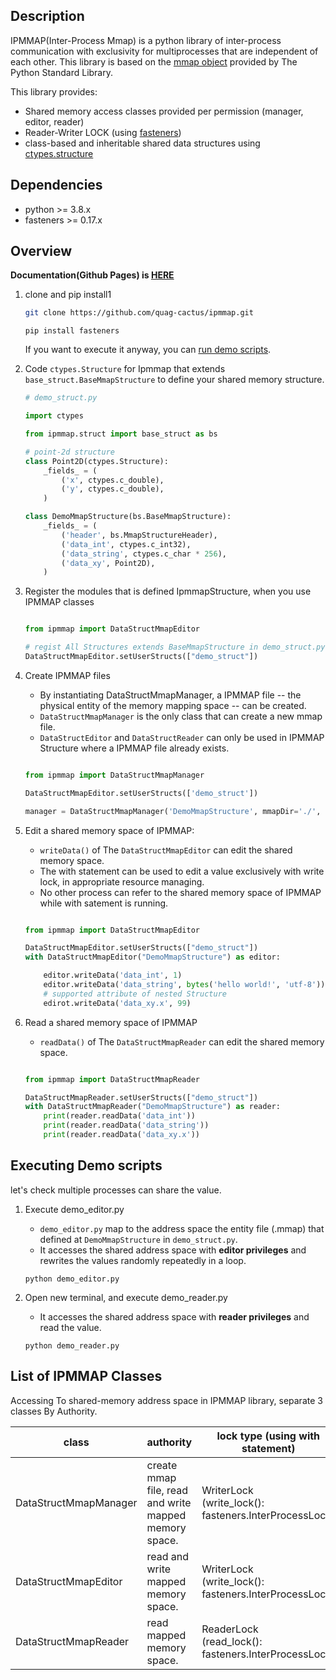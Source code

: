 ## Description

IPMMAP(Inter-Process Mmap) is a python library of inter-process communication with exclusivity for multiprocesses that are independent of each other. This library is based on the [mmap object](https://docs.python.org/3/library/mmap.html) provided by The Python Standard Library.

This library provides:
* Shared memory access classes provided per permission (manager, editor, reader)
* Reader-Writer LOCK (using [fasteners](https://github.com/harlowja/fasteners))
* class-based and inheritable shared data structures using [ctypes.structure](https://docs.python.org/ja/3/library/ctypes.html)

## Dependencies
* python >= 3.8.x
* fasteners >= 0.17.x

## Overview

**Documentation(Github Pages) is [HERE](https://quag-cactus.github.io/ipmmap/ipmmap.html#module-ipmmap.mmap_manager)**

1. clone and pip install1
    ```sh
    git clone https://github.com/quag-cactus/ipmmap.git
    ```
    ```
    pip install fasteners
    ```
    
    If you want to execute it anyway, you can [run demo scripts](#executing-demo-scripts).

1. Code `ctypes.Structure` for Ipmmap that extends `base_struct.BaseMmapStructure` to define your shared memory structure.
    ```py
    # demo_struct.py

    import ctypes

    from ipmmap.struct import base_struct as bs

    # point-2d structure
    class Point2D(ctypes.Structure):
        _fields_ = (
            ('x', ctypes.c_double), 
            ('y', ctypes.c_double),
        )

    class DemoMmapStructure(bs.BaseMmapStructure):
        _fields_ = (
            ('header', bs.MmapStructureHeader),
            ('data_int', ctypes.c_int32),
            ('data_string', ctypes.c_char * 256),
            ('data_xy', Point2D),
        )

    ```


1. Register the modules that is defined IpmmapStructure, when you use IPMMAP classes
    ```py

    from ipmmap import DataStructMmapEditor

    # regist All Structures extends BaseMmapStructure in demo_struct.py
    DataStructMmapEditor.setUserStructs(["demo_struct"])

    ```

1. Create IPMMAP files
    - By instantiating DataStructMmapManager, a IPMMAP file -- the physical entity of the memory mapping space -- can be created.
    - `DataStructMmapManager` is the only class that can create a new mmap file.
    - `DataStructEditor` and `DataStructReader` can only be used in IPMMAP Structure where a IPMMAP file already exists.

    ```py

    from ipmmap import DataStructMmapManager

    DataStructMmapEditor.setUserStructs(['demo_struct'])

    manager = DataStructMmapManager('DemoMmapStructure', mmapDir='./', create=True, force=True)

    ```

1. Edit a shared memory space of IPMMAP: 
    - `writeData()` of The `DataStructMmapEditor` can edit the shared memory space.
    - The with statement can be used to edit a value exclusively with write lock, in appropriate resource managing.
    - No other process can refer to the shared memory space of IPMMAP while with satement is running.

    ```py

    from ipmmap import DataStructMmapEditor

    DataStructMmapEditor.setUserStructs(["demo_struct"])
    with DataStructMmapEditor("DemoMmapStructure") as editor:

        editor.writeData('data_int', 1)
        editor.writeData('data_string', bytes('hello world!', 'utf-8'))
        # supported attribute of nested Structure 
        edirot.writeData('data_xy.x', 99)

    ```

1. Read a shared memory space of IPMMAP
    - `readData()` of The `DataStructMmapReader` can edit the shared memory space.

    ```py

    from ipmmap import DataStructMmapReader

    DataStructMmapReader.setUserStructs(["demo_struct"])
    with DataStructMmapReader("DemoMmapStructure") as reader:
        print(reader.readData('data_int'))
        print(reader.readData('data_string'))
        print(reader.readData('data_xy.x'))

    ```

## Executing Demo scripts

let's check multiple processes can share the value.

1. Execute demo_editor.py
    * `demo_editor.py` map to the address space the entity file (.mmap) that defined at `DemoMmapStructure` in `demo_struct.py`.
    * It accesses the shared address space with **editor privileges** and rewrites the values randomly repeatedly in a loop.
    ```
    python demo_editor.py
    ```

2. Open new terminal, and execute demo_reader.py
   * It accesses the shared address space with **reader privileges** and read the value.
   ```
   python demo_reader.py
   ```

## List of IPMMAP Classes 

Accessing To shared-memory address space in IPMMAP library, separate 3 classes By Authority.

| class                 | authority                                             | lock type (using with statement)                         | 
| --------------------- | ----------------------------------------------------- | -------------------------------------------------------- | 
| DataStructMmapManager | create mmap file, read and write mapped memory space. | WriterLock<br>(write_lock(): fasteners.InterProcessLock) | 
| DataStructMmapEditor  | read and write mapped memory space.                   | WriterLock<br>(write_lock(): fasteners.InterProcessLock) | 
| DataStructMmapReader  | read mapped memory space.                             | ReaderLock<br>(read_lock(): fasteners.InterProcessLock)  | 


